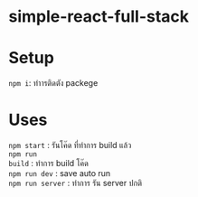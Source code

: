 # simple-react-full-stack

# Setup
<code>npm i</code>: ทำารติดตัง packege
#

# Uses
<code>npm start</code> : รันโค๊ด ที่ทำการ build แล้ว <br/>
<code>npm run build</code> : ทำการ build โค๊ด<br/>
<code>npm run dev</code> : save auto run<br/>
<code>npm run server</code> : ทำการ รัน server ปกติ<br/>